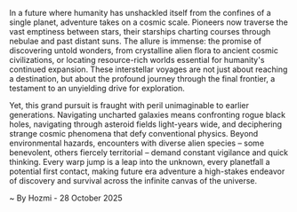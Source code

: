 
In a future where humanity has unshackled itself from the confines of a single planet, adventure takes on a cosmic scale. Pioneers now traverse the vast emptiness between stars, their starships charting courses through nebulae and past distant suns. The allure is immense: the promise of discovering untold wonders, from crystalline alien flora to ancient cosmic civilizations, or locating resource-rich worlds essential for humanity's continued expansion. These interstellar voyages are not just about reaching a destination, but about the profound journey through the final frontier, a testament to an unyielding drive for exploration.

Yet, this grand pursuit is fraught with peril unimaginable to earlier generations. Navigating uncharted galaxies means confronting rogue black holes, navigating through asteroid fields light-years wide, and deciphering strange cosmic phenomena that defy conventional physics. Beyond environmental hazards, encounters with diverse alien species – some benevolent, others fiercely territorial – demand constant vigilance and quick thinking. Every warp jump is a leap into the unknown, every planetfall a potential first contact, making future era adventure a high-stakes endeavor of discovery and survival across the infinite canvas of the universe.

~ By Hozmi - 28 October 2025
